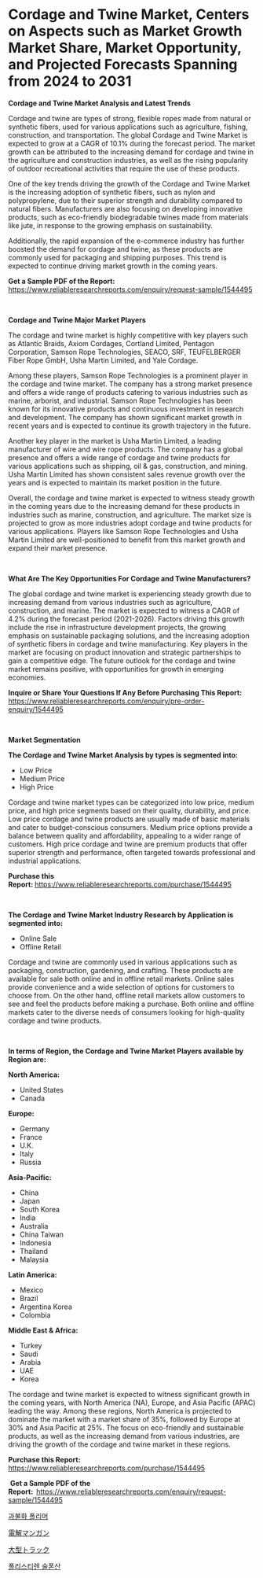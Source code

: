 <p><h1>Cordage and Twine Market, Centers on Aspects such as Market Growth Market Share, Market Opportunity, and Projected Forecasts Spanning from 2024 to 2031</h1></p><p><strong>Cordage and Twine Market Analysis and Latest Trends</strong></p>
<p><p>Cordage and twine are types of strong, flexible ropes made from natural or synthetic fibers, used for various applications such as agriculture, fishing, construction, and transportation. The global Cordage and Twine Market is expected to grow at a CAGR of 10.1% during the forecast period. The market growth can be attributed to the increasing demand for cordage and twine in the agriculture and construction industries, as well as the rising popularity of outdoor recreational activities that require the use of these products.</p><p>One of the key trends driving the growth of the Cordage and Twine Market is the increasing adoption of synthetic fibers, such as nylon and polypropylene, due to their superior strength and durability compared to natural fibers. Manufacturers are also focusing on developing innovative products, such as eco-friendly biodegradable twines made from materials like jute, in response to the growing emphasis on sustainability.</p><p>Additionally, the rapid expansion of the e-commerce industry has further boosted the demand for cordage and twine, as these products are commonly used for packaging and shipping purposes. This trend is expected to continue driving market growth in the coming years.</p></p>
<p><strong>Get a Sample PDF of the Report:&nbsp;</strong> <a href="https://www.reliableresearchreports.com/enquiry/request-sample/1544495">https://www.reliableresearchreports.com/enquiry/request-sample/1544495</a></p>
<p>&nbsp;</p>
<p><strong>Cordage and Twine Major Market Players</strong></p>
<p><p>The cordage and twine market is highly competitive with key players such as Atlantic Braids, Axiom Cordages, Cortland Limited, Pentagon Corporation, Samson Rope Technologies, SEACO, SRF, TEUFELBERGER Fiber Rope GmbH, Usha Martin Limited, and Yale Cordage. </p><p>Among these players, Samson Rope Technologies is a prominent player in the cordage and twine market. The company has a strong market presence and offers a wide range of products catering to various industries such as marine, arborist, and industrial. Samson Rope Technologies has been known for its innovative products and continuous investment in research and development. The company has shown significant market growth in recent years and is expected to continue its growth trajectory in the future.</p><p>Another key player in the market is Usha Martin Limited, a leading manufacturer of wire and wire rope products. The company has a global presence and offers a wide range of cordage and twine products for various applications such as shipping, oil & gas, construction, and mining. Usha Martin Limited has shown consistent sales revenue growth over the years and is expected to maintain its market position in the future.</p><p>Overall, the cordage and twine market is expected to witness steady growth in the coming years due to the increasing demand for these products in industries such as marine, construction, and agriculture. The market size is projected to grow as more industries adopt cordage and twine products for various applications. Players like Samson Rope Technologies and Usha Martin Limited are well-positioned to benefit from this market growth and expand their market presence.</p></p>
<p>&nbsp;</p>
<p><strong>What Are The Key Opportunities For Cordage and Twine Manufacturers?</strong></p>
<p><p>The global cordage and twine market is experiencing steady growth due to increasing demand from various industries such as agriculture, construction, and marine. The market is expected to witness a CAGR of 4.2% during the forecast period (2021-2026). Factors driving this growth include the rise in infrastructure development projects, the growing emphasis on sustainable packaging solutions, and the increasing adoption of synthetic fibers in cordage and twine manufacturing. Key players in the market are focusing on product innovation and strategic partnerships to gain a competitive edge. The future outlook for the cordage and twine market remains positive, with opportunities for growth in emerging economies.</p></p>
<p><strong>Inquire or Share Your Questions If Any Before Purchasing This Report:</strong> <a href="https://www.reliableresearchreports.com/enquiry/pre-order-enquiry/1544495">https://www.reliableresearchreports.com/enquiry/pre-order-enquiry/1544495</a></p>
<p>&nbsp;</p>
<p><strong>Market Segmentation</strong></p>
<p><strong>The Cordage and Twine Market Analysis by types is segmented into:</strong></p>
<p><ul><li>Low Price</li><li>Medium Price</li><li>High Price</li></ul></p>
<p><p>Cordage and twine market types can be categorized into low price, medium price, and high price segments based on their quality, durability, and price. Low price cordage and twine products are usually made of basic materials and cater to budget-conscious consumers. Medium price options provide a balance between quality and affordability, appealing to a wider range of customers. High price cordage and twine are premium products that offer superior strength and performance, often targeted towards professional and industrial applications.</p></p>
<p><strong>Purchase this Report:&nbsp;</strong><a href="https://www.reliableresearchreports.com/purchase/1544495">https://www.reliableresearchreports.com/purchase/1544495</a></p>
<p>&nbsp;</p>
<p><strong>The Cordage and Twine Market Industry Research by Application is segmented into:</strong></p>
<p><ul><li>Online Sale</li><li>Offline Retail</li></ul></p>
<p><p>Cordage and twine are commonly used in various applications such as packaging, construction, gardening, and crafting. These products are available for sale both online and in offline retail markets. Online sales provide convenience and a wide selection of options for customers to choose from. On the other hand, offline retail markets allow customers to see and feel the products before making a purchase. Both online and offline markets cater to the diverse needs of consumers looking for high-quality cordage and twine products.</p></p>
<p>&nbsp;</p>
<p><strong>In terms of Region, the Cordage and Twine Market Players available by Region are:</strong></p>
<p>
    <p> <strong> North America: </strong>
        <ul>
            <li>United States</li>
            <li>Canada</li>
        </ul>
        </p> 
    <p> <strong> Europe: </strong>
        <ul>
            <li>Germany</li>
            <li>France</li>
            <li>U.K.</li>
            <li>Italy</li>
            <li>Russia</li>
        </ul>
        </p> 
    <p> <strong> Asia-Pacific: </strong>
        <ul>
            <li>China</li>
            <li>Japan</li>
            <li>South Korea</li>
            <li>India</li>
            <li>Australia</li>
            <li>China Taiwan</li>
            <li>Indonesia</li>
            <li>Thailand</li>
            <li>Malaysia</li>
        </ul>
        </p> 
    <p> <strong> Latin America: </strong>
        <ul>
            <li>Mexico</li>
            <li>Brazil</li>
            <li>Argentina Korea</li>
            <li>Colombia</li>
        </ul>
        </p> 
    <p> <strong> Middle East & Africa: </strong>
        <ul>
            <li>Turkey</li>
            <li>Saudi</li>
            <li>Arabia</li>
            <li>UAE</li>
            <li>Korea</li>
        </ul>
    </p>
    </p>
<p><p>The cordage and twine market is expected to witness significant growth in the coming years, with North America (NA), Europe, and Asia Pacific (APAC) leading the way. Among these regions, North America is projected to dominate the market with a market share of 35%, followed by Europe at 30% and Asia Pacific at 25%. The focus on eco-friendly and sustainable products, as well as the increasing demand from various industries, are driving the growth of the cordage and twine market in these regions.</p></p>
<p><strong>Purchase this Report: </strong><a href="https://www.reliableresearchreports.com/purchase/1544495">https://www.reliableresearchreports.com/purchase/1544495</a></p>
<p>&nbsp;<strong>Get a Sample PDF of the Report:&nbsp;&nbsp;</strong><a href="https://www.reliableresearchreports.com/enquiry/request-sample/1544495">https://www.reliableresearchreports.com/enquiry/request-sample/1544495</a></p>
<p><strong></strong></p>
<p><p><a href="https://medium.com/@flower89678/%ED%94%8C%EB%A3%A8%EC%98%A4%EB%A1%9C%ED%99%94%EB%90%9C-%ED%8F%B4%EB%A6%AC%EB%A8%B8-%EC%8B%9C%EC%9E%A5-%EC%84%B8%EA%B3%84-%EC%82%B0%EC%97%85-%EC%A0%84%EB%A7%9D-%EB%B0%8F-%EC%98%88%EC%B8%A1-%EB%B6%84%EC%84%9D-2024%EB%85%84%EB%B6%80%ED%84%B0-2031%EB%85%84%EA%B9%8C%EC%A7%80-3112fad03bf9">과불화 폴리머</a></p><p><a href="https://medium.com/@kamdeall7845/%E9%9B%BB%E8%A7%A3%E3%83%9E%E3%83%B3%E3%82%AC%E3%83%B3%E5%B8%82%E5%A0%B4%E3%81%AE%E6%B4%9E%E5%AF%9F-%E5%B8%82%E5%A0%B4%E5%8B%95%E5%90%91-%E6%88%90%E9%95%B7-2024%E5%B9%B4%E3%81%8B%E3%82%892031%E5%B9%B4%E3%81%BE%E3%81%A7%E3%81%AE%E4%BA%88%E6%B8%AC-ed74f4a7d918">電解マンガン</a></p><p><a href="https://medium.com/@hazelnutt83/%E9%87%8D%E5%8A%B4%E5%83%8D%E3%83%88%E3%83%A9%E3%83%83%E3%82%AF%E5%B8%82%E5%A0%B4%E6%8C%87%E6%A8%99%E3%81%AE%E8%A7%A3%E8%AA%AD-%E5%B8%82%E5%A0%B4%E3%82%B7%E3%82%A7%E3%82%A2-%E3%83%88%E3%83%AC%E3%83%B3%E3%83%89-%E6%88%90%E9%95%B7%E3%83%91%E3%82%BF%E3%83%BC%E3%83%B3-b2cf75ae36be">大型トラック</a></p><p><a href="https://medium.com/@earlfeffersj/%ED%8F%B4%EB%A6%AC%EC%8A%A4%ED%85%8C%EB%A0%8C%EC%88%A0%ED%8F%B0%EC%82%B0-%EC%8B%9C%EC%9E%A5-%EC%A0%90%EC%9C%A0%EC%9C%A8-%EB%B3%80%ED%99%94-%EB%B0%8F-%EC%8B%9C%EC%9E%A5-%EC%84%B1%EC%9E%A5-%EC%B6%94%EC%84%B8-2024%EB%85%84-2031%EB%85%84-06a8d41a553f">폴리스티렌 술폰산</a></p></p>